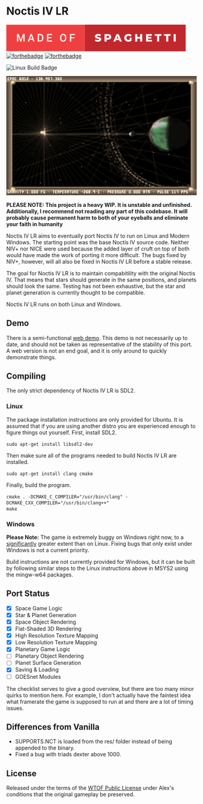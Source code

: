 # Noctis IV LR
![spaghet](doc/img/spaghet.svg)
[![forthebadge](https://forthebadge.com/images/badges/contains-technical-debt.svg)](https://forthebadge.com)
[![forthebadge](https://forthebadge.com/images/badges/designed-in-etch-a-sketch.svg)](https://forthebadge.com)


![Linux Build Badge](https://github.com/dgcole/noctis-iv-lr/workflows/Linux%20Build/badge.svg) 

![Image of Star](doc/img/rings.png)

**PLEASE NOTE: This project is a heavy WIP. It is unstable and unfinished. Additionally, I recommend not reading any part of this codebase. It will probably cause permanent harm to both of your eyeballs and eliminate your faith in humanity**

Noctis IV LR aims to eventually port Noctis IV to run on Linux and Modern Windows. The starting point was the base Noctis IV source code. Neither NIV+ nor NICE were used because the added layer of cruft on top of both would have made the work of porting it more difficult. The bugs fixed by NIV+, however, will all also be fixed in Noctis IV LR before a stable release.

The goal for Noctis IV LR is to maintain compabitility with the original Noctis IV. That means that stars should generate in the same positions, and planets should look the same. Testing has not been exhaustive, but the star and planet generation is currently thought to be compatible.

Noctis IV LR runs on both Linux and Windows.

## Demo
There is a semi-functional [web demo](http://users.wpi.edu/~dcole/noctis/). This demo is not necessarily up to date, and should not be taken as representative of the stability of this port. A web version is not an end goal, and it is only around to quickly demonstrate things.

## Compiling
The only strict dependency of Noctis IV LR is SDL2.
### Linux
The package installation instructions are only provided for Ubuntu. It is assumed that if you are using another distro you are experienced enough to figure things out yourself.
First, install SDL2.
```
sudo apt-get install libsdl2-dev
```
Then make sure all of the programs needed to build Noctis IV LR are installed.
```
sudo apt-get install clang cmake
```
Finally, build the program.
```
cmake . -DCMAKE_C_COMPILER="/usr/bin/clang" -DCMAKE_CXX_COMPILER="/usr/bin/clang++"
make
```
### Windows
**Please Note:** The game is extremely buggy on Windows right now, to a [significantly](https://i.imgur.com/9km1Osf.gif) greater extent than on Linux. Fixing bugs that only exist under Windows is not a current priority.

Build instructions are not currently provided for Windows, but it can be built by following similar steps to the Linux instructions above in MSYS2 using the mingw-w64 packages. 

## Port Status
- [x] Space Game Logic
- [x] Star & Planet Generation
- [x] Space Object Rendering
- [x] Flat-Shaded 3D Rendering
- [x] High Resolution Texture Mapping
- [x] Low Resolution Texture Mapping
- [x] Planetary Game Logic
- [ ] Planetary Object Rendering
- [ ] Planet Surface Generation
- [x] Saving & Loading
- [ ] GOESnet Modules

The checklist serves to give a good overview, but there are too many minor quirks to mention here. For example, I don't actually have the faintest idea what framerate the game is supposed to run at and there are a lot of timing issues.

## Differences from Vanilla
* SUPPORTS.NCT is loaded from the res/ folder instead of being appended to the binary.
* Fixed a bug with triads dexter above 1000. 

## License
Released under the terms of the [WTOF Public License](LICENSE.md) under Alex's conditions that the original gameplay be preserved.
